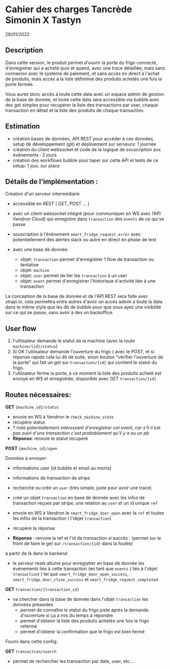 # Cahier des charges Tancrède Simonin X Tastyn

28/01/2022


## Description


Dans cette version, le produit permet d'ouvrir la porte du frigo connecté, d'enregistrer qui a acheté quoi et quand, avec une trace détaillée, mais sans connexion avec le système de paiement, et sans accès en direct à l'achat de produits, mais accès à la liste définitive des produits achetés une fois la porte fermée.

Vous aurez donc accès à toute cette data avec un espace admin de gestion de la base de donnée, et toute cette data sera accessible via bubble avec des get simples pour récupérer la liste des transactions par user, chaque transaction en détail et la liste des produits de chaque transaction.


## Estimation

- création bases de données, API REST pour accéder à ces données, setup de développement (git) et déploiement sur serveurs: 1 journée
- création du client websocket et code de la logique de souscription aux événements : 3 jours
- création des workflows bubble pour taper sur cette API et tests de ce setup: 1 jour, sur place


## Détails de l'implémentation :

Création d'un serveur intermédiaire

- accessible en REST ( GET, POST … )

- avec un client websocket intégré (pour communiquer en WS avec l’API Vendron Cloud) qui enregistre dans `transaction` des `events` de ce qui se passe
- souscription à l'événement `smart_fridge_request_error` avec potentiellement des alertes slack ou autre en direct en phase de test

- avec une base de donnée:

  - objet: `transaction` permet d'enregistrer 1 flow de transaction ou tentative
  - objet: `machine`
  - objet: `user` permet de lier les `transaction` à un user
  - objet: `event` permet d'enregistrer l'historique d'activité liée à une transaction


La conception de la base de donnée et de l'API REST sera faite avec strapi.io, cela permettra entre autres d'avoir un accès admin à toute la data dans le même style que les db de bubble pour que vous ayez une visibilité sur ce qui se passe, sans avoir à dev un backoffice.

## User flow

1. l'utilisateur demande le statut de la machine (avec la route `machine/{id}/status`)
2. Si OK l'utilisateur demande l'ouverture du frigo ( avec le POST, et si réponse rapide cela lui dit de suite, sinon bouton "vérifier l'ouverture de la porte" qui fait un get sur `transaction/{id}` qui contient le statut du frigo.
3. l'utilisateur ferme la porte, à ce moment la liste des produits acheté est envoyé en WS et enregistrée, disponible avec GET `transaction/{id}`

## Routes nécessaires:

**GET** `{machine_id}/status`

- envoie en WS à Vendron le `check_machine_state`
- récupère statut
- ? note *potentiellement intéressant d'enregistrer cet event, car s'il n'est pas suivi d'une transaction c'est probablement qu'il y a eu un pb*
- **Réponse**: renvoie le statut récupéré


**POST** `{machine_id}/open`

Données à envoyer:
- informations user (id bubble et email au moins)
- informations de transaction de stripe


- recherche ou crée un `user` (très simple, juste pour avoir une trace)
- crée un objet `transaction` en base de donnée avec les infos de transaction reçues par stripe, une relation au `user` et un id unique `ref`
- envoie en WS à Vendron le `smart_fridge_door_open` avec la `ref` et toutes les infos de la transaction ( l'objet `transaction`)
- récupère la réponse
- **Réponse** : renvoie la ref et l'id de transaction si succès : (permet sur le front de faire le get sur `/transaction/{id}` dans la foulée)

à partir de là dans le backend
- le serveur reste allumé pour enregistrer en base de donnée les événements liés à cette transaction (en tant que `events` ( liés à l'objet `transaction`) ) tel que `smart_fridge_door_open_success`,  `smart_fridge_door_close_success` et `smart_fridge_request_completed`.


**GET** `transaction/{transaction_id}`

- va chercher dans la base de donnée dans l'objet `transaction` les données présentes
  - permet de connaître le statut du frigo juste après la demande d'ouverture si ça a mis du temps à répondre
  - permet d'obtenir la liste des produits achetés une fois le frigo refermé
  - permet d'obtenir la confirmation que le frigo est bien fermé


Fourni dans cette config:

**GET** `transaction/search`

- permet de rechercher les transaction par date, user, etc...